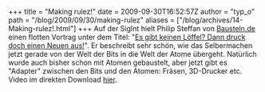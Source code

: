 +++
title = "Making rulez!"
date = 2009-09-30T16:52:57Z
author = "typ_o"
path = "/blog/2009/09/30/making-rulez"
aliases = ["/blog/archives/14-Making-rulez!.html"]
+++
Auf der SigInt hielt Philip Steffan von
[Bausteln.de](https://bausteln.de/) einen flotten Vortrag unter dem
Titel: "[Es gibt keinen Löffel? Dann druck doch einen Neuen
aus!](https://sigint.ccc.de/sigint/2009/Fahrplan/events/3197.en.html)".
Er beschreibt sehr schön, wie das Selbermachen jetzt gerade von der Welt
der Bits in die Welt der Atome übergeht. Natürlich wurde auch bisher
schon mit Atomen gebaustelt, aber jetzt gibt es "Adapter" zwischen den
Bits und den Atomen: Fräsen, 3D-Drucker etc. Video im direkten Download
[hier](ftp://ftp.ccc.de/events/sigint09/video/SIGINT09_3197_de_es_gibt_keinen_loeffel_dann_druck_doch_einen_neuen_aus.mp4).
